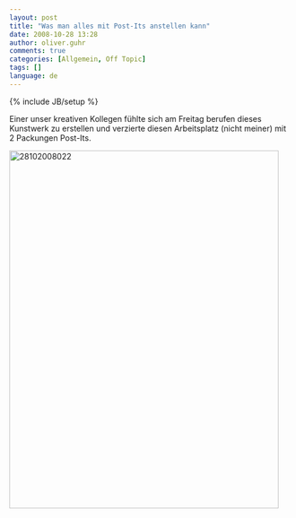 ```yaml
---
layout: post
title: "Was man alles mit Post-Its anstellen kann"
date: 2008-10-28 13:28
author: oliver.guhr
comments: true
categories: [Allgemein, Off Topic]
tags: []
language: de
---
```

{% include JB/setup %}
<p>Einer unser kreativen Kollegen fühlte sich am Freitag berufen dieses Kunstwerk zu erstellen und verzierte diesen Arbeitsplatz (nicht meiner) mit 2 Packungen Post-Its. </p> <p><a href="{{BASE_PATH}}/assets/wp-images-de/28102008022.jpg"><img style="border-right: 0px; border-top: 0px; border-left: 0px; border-bottom: 0px" height="639" alt="28102008022" src="{{BASE_PATH}}/assets/wp-images-de/28102008022-thumb.jpg" width="480" border="0"></a></p>
